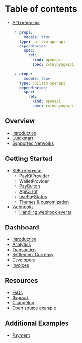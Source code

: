 # Table of contents

* [API reference](README.md)
  * ```yaml
    props:
      models: true
    type: builtin:openapi
    dependencies:
      spec:
        ref:
          kind: openapi
          spec: coinvoyageapi
    ```
  * ```yaml
    props:
      models: true
    type: builtin:openapi
    dependencies:
      spec:
        ref:
          kind: openapi
          spec: coinvoyageapi
    ```

## Overview

* [Introduction](overview/introduction.md)
* [Quickstart](overview/quickstart.md)
* [Supported Networks](overview/supported-networks.md)

## Getting Started

* [SDK reference](getting-started/sdk-reference.md)
  * [PayKitProvider](getting-started/sdk-reference.md#paykitprovider)
  * [WalletProvider](getting-started/sdk-reference.md#walletprovider)
  * [PayButton](getting-started/sdk-reference.md#paybutton)
  * [ApiClient](getting-started/sdk-reference.md#api-client)
  * [usePayStatus](getting-started/sdk-reference.md#usepaystatus)
  * [Themes & customization](getting-started/sdk-reference.md#themes-and-customization)
* [Webhooks](getting-started/webhooks.md)
  * [Handling webhook events](getting-started/webhooks.md#handling-webhook-events)

## Dashboard

* [Introduction](dashboard/introduction.md)
* [Analytics](dashboard/analytics.md)
* [Transaction](dashboard/transaction.md)
* [Settlement Currency](dashboard/settlement-currency.md)
* [Developers](dashboard/developers.md)
* [Invoices](dashboard/invoices.md)

## Resources

* [FAQs](resources/faqs.md)
* [Support](resources/support.md)
* [Changelog](resources/changelog.md)
* [Open source example](resources/open-source-example.md)

## Additional Examples

* [Payment](additional-examples/payment.md)
